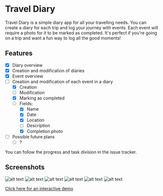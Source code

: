 # Travel Diary

Travel Diary is a simple diary app for all your travelling needs. You can create a diary for each trip and log your journey with events. Each event will require a photo for it to be marked as completed. It's perfect if you're going on a trip and want a fun way to log all the good moments!

## Features

- [x] Diary overview
- [x] Creation and modification of diaries
- [x] Event overview
- [ ] Creation and modification of each event in a diary
  - [x] Creation
  - [ ] Modification
  - [x] Marking as completed
  - [ ] Fields:
    - [x] Name
    - [x] Date
    - [x] Location
    - [ ] Description
    - [x] Completion photo
- [ ] Possible future plans
  - [ ] ?

You can follow the progress and task division in the issue tracker.

## Screenshots

![alt text](docs/screenshots/diary_overview.png "Diary overview")
![alt text](docs/screenshots/add_diary.png "Adding a new diary")
![alt text](docs/screenshots/event_overview.png "Event overview")
![alt text](docs/screenshots/event_creation.png "Event creation")
![alt text](docs/screenshots/event_overview_after_creation.png "Event overview after creation")
![alt text](docs/screenshots/on_completion.png "On completion")

[Click here for an interactive demo](https://balsamiq.cloud/sx17gu0/ptf5npm/r2278?f=N4IgUiBcCMA0IDkpxAYWfAMhkAhHAsjgFo4DSUA2gLoC%2BQA%3D)
